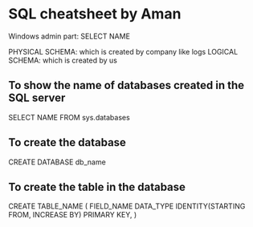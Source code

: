 # SQL cheatsheet by Aman

Windows admin part:
SELECT NAME 

PHYSICAL SCHEMA: which is created by company like logs
LOGICAL SCHEMA: which is created by us 

## To show the name of databases created in the SQL server
SELECT NAME FROM sys.databases

## To create the database
CREATE DATABASE db_name

## To create the table in the database
CREATE TABLE_NAME (
    FIELD_NAME DATA_TYPE IDENTITY(STARTING FROM, INCREASE BY) PRIMARY KEY,
)
